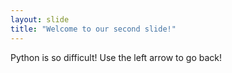 ```yaml
---
layout: slide
title: "Welcome to our second slide!"
---
```

Python is so difficult!
Use the left arrow to go back!

